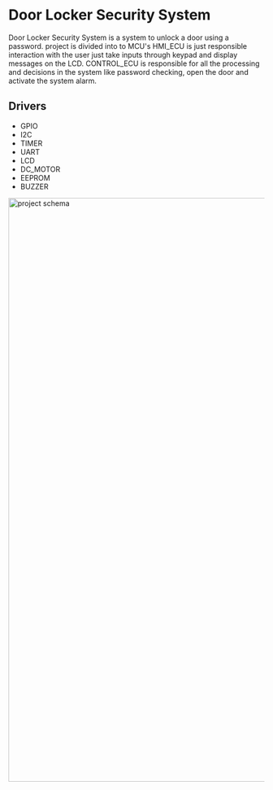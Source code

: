# Door Locker Security System
Door Locker Security System is a system to unlock a door using a password.
project is divided into to MCU's 
HMI_ECU is just responsible interaction with the user just take inputs through keypad and display messages on the LCD.
CONTROL_ECU is responsible for all the processing and decisions in the system like password checking, open the door and activate the system alarm.

## Drivers
- GPIO
- I2C
- TIMER
- UART
- LCD
- DC_MOTOR
- EEPROM
- BUZZER
   
<img width="1148" alt="project schema" src="https://github.com/mohamedAhmedMokhtarElkomy/Door-Locker-Security-System/assets/84991746/54a059d6-7c7e-459d-894c-879f55c5ff4f">
